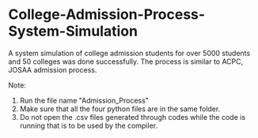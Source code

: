 # College-Admission-Process-System-Simulation
A system simulation of college admission students for over 5000 students and 50 colleges was done successfully. The process is similar to ACPC, JOSAA admission process.

Note: 
1. Run the file name "Admission_Process"
2. Make sure that all the four python files are in the same folder.
3. Do not open the .csv files generated through codes while the code is running that is to be used by the compiler.

